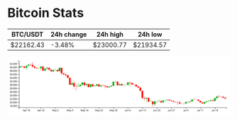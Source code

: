 # Bitcoin Stats

BTC/USDT|24h change|24h high|24h low|
|---|---|---|---|
|$22162.43|-3.48%|$23000.77|$21934.57|

<img src="./chart.svg">
